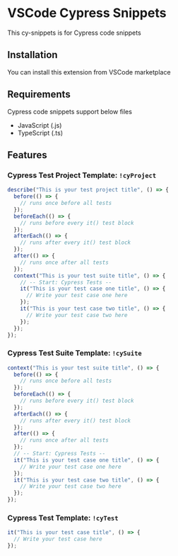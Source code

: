 # VSCode Cypress Snippets

This cy-snippets is for Cypress code snippets

## Installation

You can install this extension from VSCode marketplace

## Requirements

Cypress code snippets support below files

- JavaScript (.js)
- TypeScript (.ts)

## Features

### Cypress Test Project Template: `!cyProject`

```javascript
describe("This is your test project title", () => {
  before(() => {
    // runs once before all tests
  });
  beforeEach(() => {
    // runs before every it() test block
  });
  afterEach(() => {
    // runs after every it() test block
  });
  after(() => {
    // runs once after all tests
  });
  context("This is your test suite title", () => {
    // -- Start: Cypress Tests --
    it("This is your test case one title", () => {
      // Write your test case one here
    });
    it("This is your test case two title", () => {
      // Write your test case two here
    });
  });
});
```

### Cypress Test Suite Template: `!cySuite`

```javascript
context("This is your test suite title", () => {
  before(() => {
    // runs once before all tests
  });
  beforeEach(() => {
    // runs before every it() test block
  });
  afterEach(() => {
    // runs after every it() test block
  });
  after(() => {
    // runs once after all tests
  });
  // -- Start: Cypress Tests --
  it("This is your test case one title", () => {
    // Write your test case one here
  });
  it("This is your test case two title", () => {
    // Write your test case two here
  });
});
```

### Cypress Test Template: `!cyTest`

```javascript
it("This is your test case title", () => {
  // Write your test case here
});
```

